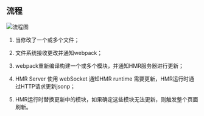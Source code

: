 ## 流程

![流程图](https://pic1.zhimg.com/80/v2-f7139f8763b996ebfa28486e160f6378_1440w.jpg)

1. 当修改了一个或多个文件；

2. 文件系统接收更改并通知webpack；

3. webpack重新编译构建一个或多个模块，并通知HMR服务器进行更新；

4. HMR Server 使用 webSocket 通知HMR runtime 需要更新，HMR运行时通过HTTP请求更新jsonp；

5. HMR运行时替换更新中的模块，如果确定这些模块无法更新，则触发整个页面刷新。

